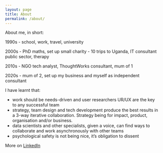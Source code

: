 ```yaml
---
layout: page
title: About
permalink: /about/
---
```


About me, in short:

1990s - school, work, travel, university

2000s - PhD maths, set up small charity - 10 trips to Uganda, IT consultant public sector, therapy

2010s - NGO tech analyst, ThoughtWorks consultant, mum of 1

2020s - mum of 2, set up my business and myself as independent consultant
  
I have learnt that:

- work should be needs-driven and user researchers UR/UX are the key to any successful team
- strategy, team design and tech development produce the best results in a 3-way iterative collaboration. Strategy being for impact, product, organisation and/or business.
- data scientists and other specialists, given a voice, can find ways to collaborate and work asynchronously with other teams
- psychological safety is not being nice, it’s obligation to dissent
  
More on [LinkedIn](https://www.linkedin.com/in/becky-thorn-sietsma-7610a82/)
